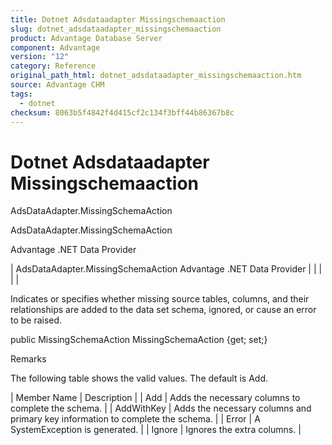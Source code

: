 ```yaml
---
title: Dotnet Adsdataadapter Missingschemaaction
slug: dotnet_adsdataadapter_missingschemaaction
product: Advantage Database Server
component: Advantage
version: "12"
category: Reference
original_path_html: dotnet_adsdataadapter_missingschemaaction.htm
source: Advantage CHM
tags:
  - dotnet
checksum: 8063b5f4842f4d415cf2c134f3bff44b86367b8c
---
```


# Dotnet Adsdataadapter Missingschemaaction

AdsDataAdapter.MissingSchemaAction

AdsDataAdapter.MissingSchemaAction

Advantage .NET Data Provider

| AdsDataAdapter.MissingSchemaAction  Advantage .NET Data Provider |  |  |  |  |

Indicates or specifies whether missing source tables, columns, and their relationships are added to the data set schema, ignored, or cause an error to be raised.

public MissingSchemaAction MissingSchemaAction {get; set;}

Remarks

The following table shows the valid values. The default is Add.

| Member Name | Description |
| Add | Adds the necessary columns to complete the schema. |
| AddWithKey | Adds the necessary columns and primary key information to complete the schema. |
| Error | A SystemException is generated. |
| Ignore | Ignores the extra columns. |
